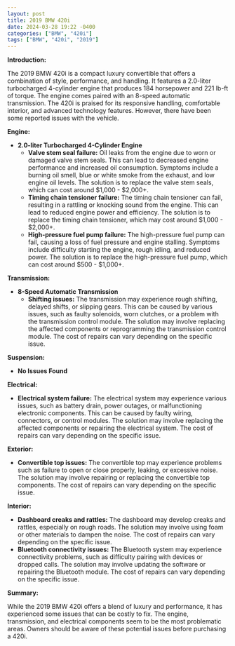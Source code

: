 ```yaml
---
layout: post
title: 2019 BMW 420i
date: 2024-03-28 19:22 -0400
categories: ["BMW", "420i"]
tags: ["BMW", "420i", "2019"]
---
```

**Introduction:**

The 2019 BMW 420i is a compact luxury convertible that offers a combination of style, performance, and handling. It features a 2.0-liter turbocharged 4-cylinder engine that produces 184 horsepower and 221 lb-ft of torque. The engine comes paired with an 8-speed automatic transmission. The 420i is praised for its responsive handling, comfortable interior, and advanced technology features. However, there have been some reported issues with the vehicle.

**Engine:**

* **2.0-liter Turbocharged 4-Cylinder Engine**
    * **Valve stem seal failure:** Oil leaks from the engine due to worn or damaged valve stem seals. This can lead to decreased engine performance and increased oil consumption. Symptoms include a burning oil smell, blue or white smoke from the exhaust, and low engine oil levels. The solution is to replace the valve stem seals, which can cost around $1,000 - $2,000+.
    * **Timing chain tensioner failure:** The timing chain tensioner can fail, resulting in a rattling or knocking sound from the engine. This can lead to reduced engine power and efficiency. The solution is to replace the timing chain tensioner, which may cost around $1,000 - $2,000+.
    * **High-pressure fuel pump failure:** The high-pressure fuel pump can fail, causing a loss of fuel pressure and engine stalling. Symptoms include difficulty starting the engine, rough idling, and reduced power. The solution is to replace the high-pressure fuel pump, which can cost around $500 - $1,000+.

**Transmission:**

* **8-Speed Automatic Transmission**
    * **Shifting issues:** The transmission may experience rough shifting, delayed shifts, or slipping gears. This can be caused by various issues, such as faulty solenoids, worn clutches, or a problem with the transmission control module. The solution may involve replacing the affected components or reprogramming the transmission control module. The cost of repairs can vary depending on the specific issue.

**Suspension:**

* **No Issues Found**

**Electrical:**

* **Electrical system failure:** The electrical system may experience various issues, such as battery drain, power outages, or malfunctioning electronic components. This can be caused by faulty wiring, connectors, or control modules. The solution may involve replacing the affected components or repairing the electrical system. The cost of repairs can vary depending on the specific issue.

**Exterior:**

* **Convertible top issues:** The convertible top may experience problems such as failure to open or close properly, leaking, or excessive noise. The solution may involve repairing or replacing the convertible top components. The cost of repairs can vary depending on the specific issue.

**Interior:**

* **Dashboard creaks and rattles:** The dashboard may develop creaks and rattles, especially on rough roads. The solution may involve using foam or other materials to dampen the noise. The cost of repairs can vary depending on the specific issue.
* **Bluetooth connectivity issues:** The Bluetooth system may experience connectivity problems, such as difficulty pairing with devices or dropped calls. The solution may involve updating the software or repairing the Bluetooth module. The cost of repairs can vary depending on the specific issue.

**Summary:**

While the 2019 BMW 420i offers a blend of luxury and performance, it has experienced some issues that can be costly to fix. The engine, transmission, and electrical components seem to be the most problematic areas. Owners should be aware of these potential issues before purchasing a 420i.
